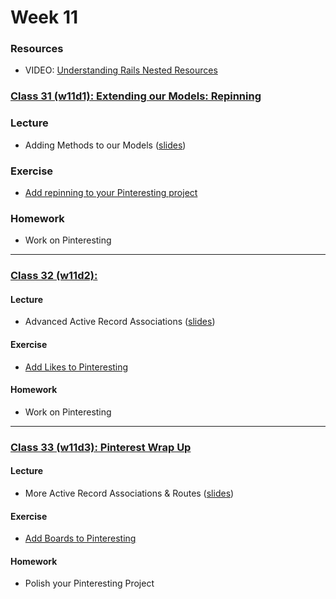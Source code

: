 # Week 11

### Resources
* VIDEO: [Understanding Rails Nested Resources](https://www.youtube.com/watch?v=T0lcUENA8zs)


### [Class 31 (w11d1): Extending our Models: Repinning](./w11d1)

### Lecture
*  Adding Methods to our Models ([slides](./w11d1/slides/w11d1_lecture.pdf))

### Exercise
* [Add repinning to your Pinteresting project](./w11d1/exercises)

### Homework
* Work on Pinteresting

---

### [Class 32 (w11d2): ](./w11d2)

####  Lecture
* Advanced Active Record Associations ([slides](./w11d2/slides/w11d2_lecture.pdf))

#### Exercise
* [Add Likes to Pinteresting](./w11d2/exercises)

#### Homework
* Work on Pinteresting

---

### [Class 33 (w11d3): Pinterest Wrap Up](./w11d3)

#### Lecture
* More Active Record Associations & Routes ([slides](./w11d3/slides/w11d3_lecture.pdf))

#### Exercise
* [Add Boards to Pinteresting](./w11d3/exercises)

#### Homework
* Polish your Pinteresting Project
